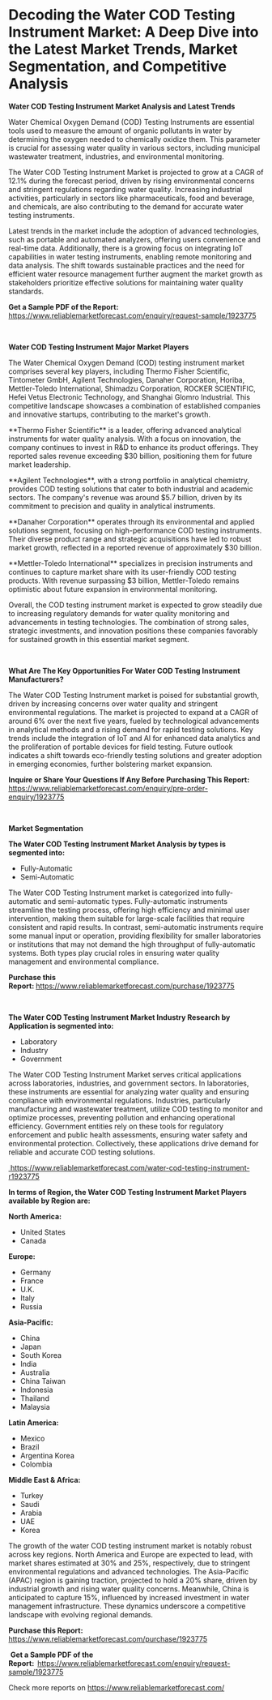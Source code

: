 <p><h1>Decoding the Water COD Testing Instrument Market: A Deep Dive into the Latest Market Trends, Market Segmentation, and Competitive Analysis</h1></p><p><strong>Water COD Testing Instrument Market Analysis and Latest Trends</strong></p>
<p><p>Water Chemical Oxygen Demand (COD) Testing Instruments are essential tools used to measure the amount of organic pollutants in water by determining the oxygen needed to chemically oxidize them. This parameter is crucial for assessing water quality in various sectors, including municipal wastewater treatment, industries, and environmental monitoring.</p><p>The Water COD Testing Instrument Market is projected to grow at a CAGR of 12.1% during the forecast period, driven by rising environmental concerns and stringent regulations regarding water quality. Increasing industrial activities, particularly in sectors like pharmaceuticals, food and beverage, and chemicals, are also contributing to the demand for accurate water testing instruments.</p><p>Latest trends in the market include the adoption of advanced technologies, such as portable and automated analyzers, offering users convenience and real-time data. Additionally, there is a growing focus on integrating IoT capabilities in water testing instruments, enabling remote monitoring and data analysis. The shift towards sustainable practices and the need for efficient water resource management further augment the market growth as stakeholders prioritize effective solutions for maintaining water quality standards.</p></p>
<p><strong>Get a Sample PDF of the Report:&nbsp;</strong> <a href="https://www.reliablemarketforecast.com/enquiry/request-sample/1923775?utm_campaign=3528&utm_medium=2&utm_source=Github&utm_content=ia&utm_term=28032025&utm_id=water-cod-testing-instrument">https://www.reliablemarketforecast.com/enquiry/request-sample/1923775</a></p>
<p>&nbsp;</p>
<p><strong>Water COD Testing Instrument Major Market Players</strong></p>
<p><p>The Water Chemical Oxygen Demand (COD) testing instrument market comprises several key players, including Thermo Fisher Scientific, Tintometer GmbH, Agilent Technologies, Danaher Corporation, Horiba, Mettler-Toledo International, Shimadzu Corporation, ROCKER SCIENTIFIC, Hefei Vetus Electronic Technology, and Shanghai Glomro Industrial. This competitive landscape showcases a combination of established companies and innovative startups, contributing to the market's growth.</p><p>**Thermo Fisher Scientific** is a leader, offering advanced analytical instruments for water quality analysis. With a focus on innovation, the company continues to invest in R&D to enhance its product offerings. They reported sales revenue exceeding $30 billion, positioning them for future market leadership.</p><p>**Agilent Technologies**, with a strong portfolio in analytical chemistry, provides COD testing solutions that cater to both industrial and academic sectors. The company's revenue was around $5.7 billion, driven by its commitment to precision and quality in analytical instruments.</p><p>**Danaher Corporation** operates through its environmental and applied solutions segment, focusing on high-performance COD testing instruments. Their diverse product range and strategic acquisitions have led to robust market growth, reflected in a reported revenue of approximately $30 billion.</p><p>**Mettler-Toledo International** specializes in precision instruments and continues to capture market share with its user-friendly COD testing products. With revenue surpassing $3 billion, Mettler-Toledo remains optimistic about future expansion in environmental monitoring.</p><p>Overall, the COD testing instrument market is expected to grow steadily due to increasing regulatory demands for water quality monitoring and advancements in testing technologies. The combination of strong sales, strategic investments, and innovation positions these companies favorably for sustained growth in this essential market segment.</p></p>
<p>&nbsp;</p>
<p><strong>What Are The Key Opportunities For Water COD Testing Instrument Manufacturers?</strong></p>
<p><p>The Water COD Testing Instrument market is poised for substantial growth, driven by increasing concerns over water quality and stringent environmental regulations. The market is projected to expand at a CAGR of around 6% over the next five years, fueled by technological advancements in analytical methods and a rising demand for rapid testing solutions. Key trends include the integration of IoT and AI for enhanced data analytics and the proliferation of portable devices for field testing. Future outlook indicates a shift towards eco-friendly testing solutions and greater adoption in emerging economies, further bolstering market expansion.</p></p>
<p><strong>Inquire or Share Your Questions If Any Before Purchasing This Report:</strong> <a href="https://www.reliablemarketforecast.com/enquiry/pre-order-enquiry/1923775?utm_campaign=3528&utm_medium=2&utm_source=Github&utm_content=ia&utm_term=28032025&utm_id=water-cod-testing-instrument">https://www.reliablemarketforecast.com/enquiry/pre-order-enquiry/1923775</a></p>
<p>&nbsp;</p>
<p><strong>Market Segmentation</strong></p>
<p><strong>The Water COD Testing Instrument Market Analysis by types is segmented into:</strong></p>
<p><ul><li>Fully-Automatic</li><li>Semi-Automatic</li></ul></p>
<p><p>The Water COD Testing Instrument market is categorized into fully-automatic and semi-automatic types. Fully-automatic instruments streamline the testing process, offering high efficiency and minimal user intervention, making them suitable for large-scale facilities that require consistent and rapid results. In contrast, semi-automatic instruments require some manual input or operation, providing flexibility for smaller laboratories or institutions that may not demand the high throughput of fully-automatic systems. Both types play crucial roles in ensuring water quality management and environmental compliance.</p></p>
<p><strong>Purchase this Report:&nbsp;</strong><a href="https://www.reliablemarketforecast.com/purchase/1923775?utm_campaign=3528&utm_medium=2&utm_source=Github&utm_content=ia&utm_term=28032025&utm_id=water-cod-testing-instrument">https://www.reliablemarketforecast.com/purchase/1923775</a></p>
<p>&nbsp;</p>
<p><strong>The Water COD Testing Instrument Market Industry Research by Application is segmented into:</strong></p>
<p><ul><li>Laboratory</li><li>Industry</li><li>Government</li></ul></p>
<p><p>The Water COD Testing Instrument Market serves critical applications across laboratories, industries, and government sectors. In laboratories, these instruments are essential for analyzing water quality and ensuring compliance with environmental regulations. Industries, particularly manufacturing and wastewater treatment, utilize COD testing to monitor and optimize processes, preventing pollution and enhancing operational efficiency. Government entities rely on these tools for regulatory enforcement and public health assessments, ensuring water safety and environmental protection. Collectively, these applications drive demand for reliable and accurate COD testing solutions.</p></p>
<p><a href="https://www.reliablemarketforecast.com/water-cod-testing-instrument-r1923775?utm_campaign=3528&utm_medium=2&utm_source=Github&utm_content=ia&utm_term=28032025&utm_id=water-cod-testing-instrument">&nbsp;https://www.reliablemarketforecast.com/water-cod-testing-instrument-r1923775</a></p>
<p><strong>In terms of Region, the Water COD Testing Instrument Market Players available by Region are:</strong></p>
<p>
    <p> <strong> North America: </strong>
        <ul>
            <li>United States</li>
            <li>Canada</li>
        </ul>
        </p> 
    <p> <strong> Europe: </strong>
        <ul>
            <li>Germany</li>
            <li>France</li>
            <li>U.K.</li>
            <li>Italy</li>
            <li>Russia</li>
        </ul>
        </p> 
    <p> <strong> Asia-Pacific: </strong>
        <ul>
            <li>China</li>
            <li>Japan</li>
            <li>South Korea</li>
            <li>India</li>
            <li>Australia</li>
            <li>China Taiwan</li>
            <li>Indonesia</li>
            <li>Thailand</li>
            <li>Malaysia</li>
        </ul>
        </p> 
    <p> <strong> Latin America: </strong>
        <ul>
            <li>Mexico</li>
            <li>Brazil</li>
            <li>Argentina Korea</li>
            <li>Colombia</li>
        </ul>
        </p> 
    <p> <strong> Middle East & Africa: </strong>
        <ul>
            <li>Turkey</li>
            <li>Saudi</li>
            <li>Arabia</li>
            <li>UAE</li>
            <li>Korea</li>
        </ul>
    </p>
    </p>
<p><p>The growth of the water COD testing instrument market is notably robust across key regions. North America and Europe are expected to lead, with market shares estimated at 30% and 25%, respectively, due to stringent environmental regulations and advanced technologies. The Asia-Pacific (APAC) region is gaining traction, projected to hold a 20% share, driven by industrial growth and rising water quality concerns. Meanwhile, China is anticipated to capture 15%, influenced by increased investment in water management infrastructure. These dynamics underscore a competitive landscape with evolving regional demands.</p></p>
<p><strong>Purchase this Report: </strong><a href="https://www.reliablemarketforecast.com/purchase/1923775?utm_campaign=3528&utm_medium=2&utm_source=Github&utm_content=ia&utm_term=28032025&utm_id=water-cod-testing-instrument">https://www.reliablemarketforecast.com/purchase/1923775</a></p>
<p>&nbsp;<strong>Get a Sample PDF of the Report:&nbsp;&nbsp;</strong><a href="https://www.reliablemarketforecast.com/enquiry/request-sample/1923775?utm_campaign=3528&utm_medium=2&utm_source=Github&utm_content=ia&utm_term=28032025&utm_id=water-cod-testing-instrument">https://www.reliablemarketforecast.com/enquiry/request-sample/1923775</a></p>
<p><strong></strong></p>
<p>Check more reports on <a href="https://www.reliablemarketforecast.com/?utm_campaign=3528&utm_medium=2&utm_source=Github&utm_content=ia&utm_term=28032025&utm_id=water-cod-testing-instrument">https://www.reliablemarketforecast.com/</a></p>